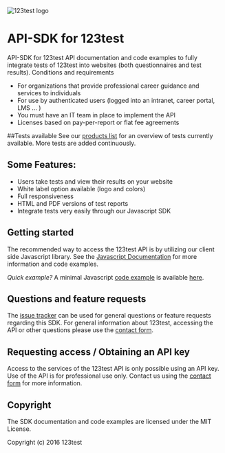 ![123test logo](https://cdn.123test.com/gedeeld/vertalingen/beeld/123test_logo_en-us.png)

# API-SDK for 123test
API-SDK for 123test
API documentation and code examples to fully integrate tests of 123test into websites (both questionnaires and test results).
Conditions and requirements
- For organizations that provide professional career guidance and services to individuals
- For use by authenticated users (logged into an intranet, career portal, LMS … )
- You must have an IT team in place to implement the API
- Licenses based on pay-per-report or flat fee agreements

##Tests available
See our [products list](docs/available-products.md) for an overview of tests currently available. More tests are added continuously.
 
## Some Features:
- Users take tests and view their results on your website
- White label option available (logo and colors)
- Full responsiveness
- HTML and PDF versions of test reports
- Integrate tests very easily through our Javascript SDK

## Getting started
The recommended way to access the 123test API is by utilizing our client side Javascript library. See the [Javascript Documentation](docs/js) for more information and code examples.  

*Quick example?* A minimal Javascript [code example](docs/js/examples/full-example.md) is available [here](docs/js/examples/full-example.md).

## Questions and feature requests

The [issue tracker](https://github.com/123test/api-sdk/issues) can be used for general questions or feature requests regarding this SDK. For general information about 123test, accessing the API or other questions please use the [contact form](https://www.123test.com/contact/).

## Requesting access / Obtaining an API key

Access to the services of the 123test API is only possible using an API key. Use of the API is for professional use only. Contact us using the [contact form](https://www.123test.com/contact/) for more information.

## Copyright

The SDK documentation and code examples are licensed under the MIT License.

Copyright (c) 2016 123test
